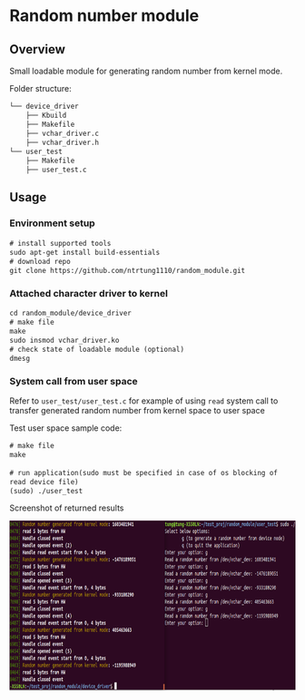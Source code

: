 # Random number module

## Overview

Small loadable module for generating random number from kernel mode.

Folder structure:

```
└── device_driver
    ├── Kbuild
    ├── Makefile
    ├── vchar_driver.c
    ├── vchar_driver.h
└── user_test
    ├── Makefile
    ├── user_test.c
```

## Usage

### Environment setup

```
# install supported tools
sudo apt-get install build-essentials
# download repo
git clone https://github.com/ntrtung1110/random_module.git
```
### Attached character driver to kernel
```
cd random_module/device_driver
# make file
make 
sudo insmod vchar_driver.ko
# check state of loadable module (optional)
dmesg
```
### System call from user space
Refer to ```user_test/user_test.c``` for example of using  ```read``` system call to transfer generated random number from kernel space to user space

Test user space sample code:

```
# make file
make 

# run application(sudo must be specified in case of os blocking of read device file)
(sudo) ./user_test 
```

Screenshot of returned results

<img src="/demo_image/demo.png" width=800 height=300 />

